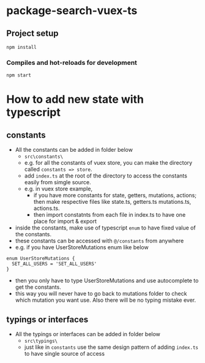 # package-search-vuex-ts

## Project setup

```
npm install
```

### Compiles and hot-reloads for development

```
npm start
```

# How to add new state with typescript

## constants

- All the constants can be added in folder below
  - `src\constants\`
  - e.g. for all the constants of vuex store, you can make the directory called `constants => store`.
  - add `index.ts` at the root of the directory to access the constants easily from simgle source.
  - e.g. in vuex store example,
    - if you have more constants for state, getters, mutations, actions; then make respective files like state.ts, getters.ts mutations.ts, actions.ts.
    - then import constatnts from each file in index.ts to have one place for import & export
- inside the constants, make use of typescript `enum` to have fixed value of the constants.
- these constants can be accessed with `@/constants` from anywhere
- e.g. if you have UserStoreMutations enum like below

```
enum UserStoreMutations {
  SET_ALL_USERS = 'SET_ALL_USERS'
}
```

- then you only have to type UserStoreMutations and use autocomplete to get the constants.
- this way you will never have to go back to mutations folder to check which mutation you want use. Also there will be no typing mistake ever.

## typings or interfaces

- All the typings or interfaces can be added in folder below
  - `src\typings\`
  - just like in `constants` use the same design pattern of adding `index.ts` to have single source of access

